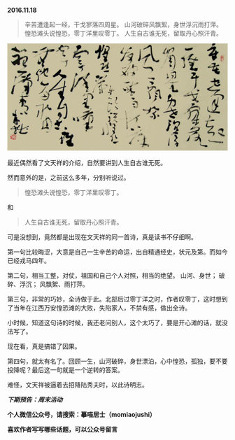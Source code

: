 
          
            
**2016.11.18**
>辛苦遭逢起一经，干戈寥落四周星。
山河破碎风飘絮，身世浮沉雨打萍。
惶恐滩头说惶恐，零丁洋里叹零丁。
人生自古谁无死，留取丹心照汗青。





![](img/51001-5bd4e6ca15ba73bb.jpg)




最近偶然看了文天祥的介绍，自然要讲到人生自古谁无死。

然而意外的是，之前这么多年，分别听说过。
>惶恐滩头说惶恐，零丁洋里叹零丁。



和
>人生自古谁无死，留取丹心照汗青。



可是没想到，竟然都是出现在文天祥的同一首诗，真是读书不仔细啊。

第一句比较晦涩，大意是自己一生辛苦的命运，出自精通经史，状元及第。而如今已经戎马四年。

第二句，相当工整，对仗，祖国和自己个人对照，相当的绝望。
山河、身世；
破碎、浮沉；
风飘絮、雨打萍。

第三句，非常的巧妙，全诗做于此。北部后过零丁洋之时，作者叹零丁，这时想到了当年在江西万安惶恐滩的大败，失陷家人，不禁有感，做出全诗。

小时候，知道这句诗的时候，我还老问别人，这个太巧了，要是开心滩的话，就没法写了。

现在看，真是搞错了因果。

第四句，就太有名了。回顾一生，山河破碎，身世漂泊，心中惶恐，孤独，要不要投降呢？最后这一句就是一个逆转的答案。

难怪，文天祥被逼着去招降陆秀夫时，以此诗明志。


***下期预告：周末活动***


**个人微信公众号，请搜索：摹喵居士（momiaojushi）**

**喜欢作者写写哪些话题，可以公众号留言**

          
        